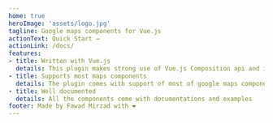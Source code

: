 ```yaml
---
home: true
heroImage: 'assets/logo.jpg'
tagline: Google maps components for Vue.js
actionText: Quick Start →
actionLink: /docs/
features:
- title: Written with Vue.js
  details: This plugin makes strong use of Vue.js Composition api and is written from ground up for Vue.js 3
- title: Supports most maps components
  details: The plugin comes with support of most of google maps components with extensible API to customise
- title: Well documented
  details: All the components come with documentations and examples
footer: Made by Fawad Mirzad with ❤️
---
```

